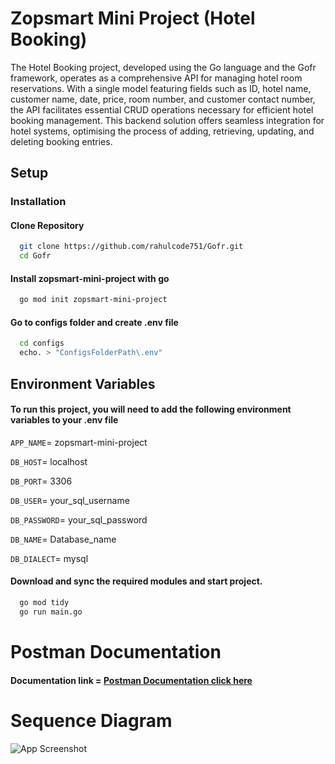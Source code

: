 # Zopsmart Mini Project (Hotel Booking)

The Hotel Booking project, developed using the Go language and the Gofr framework, operates as a comprehensive API for managing hotel room reservations. With a single model featuring fields such as ID, hotel name, customer name, date, price, room number, and customer contact number, the API facilitates essential CRUD operations necessary for efficient hotel booking management. This backend solution offers seamless integration for hotel systems, optimising the process of adding, retrieving, updating, and deleting booking entries.

## Setup

### Installation
#### Clone Repository
```bash
  git clone https://github.com/rahulcode751/Gofr.git
  cd Gofr
```
    
#### Install zopsmart-mini-project with go

```bash
  go mod init zopsmart-mini-project
```
#### Go to configs folder and create .env file
```bash
  cd configs
  echo. > "ConfigsFolderPath\.env"
```

## Environment Variables

#### To run this project, you will need to add the following environment variables to your .env file

`APP_NAME`= zopsmart-mini-project

`DB_HOST`= localhost

`DB_PORT`= 3306

`DB_USER`= your_sql_username

`DB_PASSWORD`= your_sql_password

`DB_NAME`= Database_name

`DB_DIALECT`= mysql


#### Download and sync the required modules and start project.
```bash
  go mod tidy
  go run main.go
```

# Postman Documentation

#### Documentation link = [Postman Documentation click here](https://documenter.getpostman.com/view/21947736/2s9YkkgNpq )

# Sequence Diagram

![App Screenshot]("https://github.com/rahulcode751/Gofr/blob/main/Diagrams/SequenceDiagram.png")


